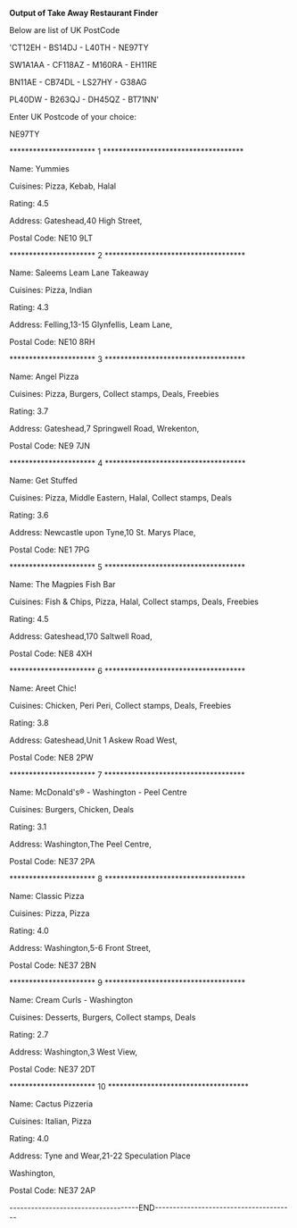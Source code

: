 

**Output of Take Away Restaurant Finder**

Below are list of UK PostCode 

'CT12EH - BS14DJ - L40TH - NE97TY

SW1A1AA - CF118AZ - M160RA - EH11RE

BN11AE - CB74DL - LS27HY - G38AG

PL40DW - B263QJ - DH45QZ - BT71NN' 

Enter UK Postcode of your choice: 

NE97TY

********************** 1 ************************************

Name: Yummies

Cuisines: Pizza,	Kebab,	Halal

Rating: 4.5

Address: Gateshead,40 High Street, 

Postal Code: NE10 9LT

********************** 2 ************************************

Name: Saleems Leam Lane Takeaway

Cuisines: Pizza,	Indian

Rating: 4.3

Address: Felling,13-15 Glynfellis, Leam Lane, 

Postal Code: NE10 8RH

********************** 3 ************************************

Name: Angel Pizza

Cuisines: Pizza,	Burgers,	Collect stamps,	Deals,	Freebies

Rating: 3.7

Address: Gateshead,7 Springwell Road, Wrekenton, 

Postal Code: NE9 7JN

********************** 4 ************************************

Name: Get Stuffed

Cuisines: Pizza,	Middle Eastern,	Halal,	Collect stamps,	Deals

Rating: 3.6

Address: Newcastle upon Tyne,10 St. Marys Place, 

Postal Code: NE1 7PG

********************** 5 ************************************

Name: The Magpies Fish Bar

Cuisines: Fish & Chips,	Pizza,	Halal,	Collect stamps,	Deals,	Freebies

Rating: 4.5

Address: Gateshead,170 Saltwell Road, 

Postal Code: NE8 4XH

********************** 6 ************************************

Name: Areet Chic!

Cuisines: Chicken,	Peri Peri,	Collect stamps,	Deals,	Freebies

Rating: 3.8

Address: Gateshead,Unit 1 Askew Road West, 

Postal Code: NE8 2PW

********************** 7 ************************************

Name: McDonald's® - Washington - Peel Centre

Cuisines: Burgers,	Chicken,	Deals

Rating: 3.1

Address: Washington,The Peel Centre, 

Postal Code: NE37 2PA

********************** 8 ************************************

Name: Classic Pizza

Cuisines: Pizza,	Pizza

Rating: 4.0

Address: Washington,5-6 Front Street, 

Postal Code: NE37 2BN

********************** 9 ************************************

Name: Cream Curls - Washington

Cuisines: Desserts,	Burgers,	Collect stamps,	Deals

Rating: 2.7

Address: Washington,3 West View, 

Postal Code: NE37 2DT

********************** 10 ************************************

Name: Cactus Pizzeria

Cuisines: Italian,	Pizza

Rating: 4.0

Address: Tyne and Wear,21-22 Speculation Place

Washington, 

Postal Code: NE37 2AP

------------------------------------END---------------------------------------
